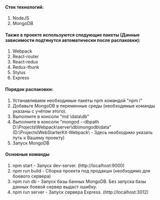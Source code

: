 #### Стек технологий:
1. NodeJS
2. MongoDB

#### Также в проекте используются следующие пакеты (Данные зависимости подтянутся автоматически после распаковки):
1. Webpack
2. React-router
3. React-redux
4. Redux-thunk
5. Stylus
6. Express

#### Порядок распаковки:
1. Устанавливаем необходимые пакеты npm командой "npm i"
2. Добавьте MongoDB в переменные среды (необходимые команды указаны с учётом этого).
3. Выполните в консоли "md \data\db"
3. Выполните в консоли "mongod --dbpath D:\Projects\Webpack\server\db\mongodb\data" (D:\Projects\WebStarterKit-Webpack\ - Здесь необходимо указать путь к Вашему проекту)
4. Запуск MongoDB

#### Основные команды
1. npm start - Запуск dev-server. (http://localhost:9000)
2. npm run build - Сборка проекта под продакшн (необходимо для боевого сервера)
3. npm run db - Запуск базы банных MongoDB. Без запуска базы данных боевой сервер выдаст ошибку.
4. npm run server - Запуск сервера Express. (http://localhost:3012)